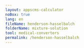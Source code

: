 ```yaml
---
layout: appscms-calculator
noBox: true
lang: en
fileName: henderson-hasselbalch
folderName: mixture-solution
tool: medical-converters
permalink: /henderson-hasselbalch
---
```

